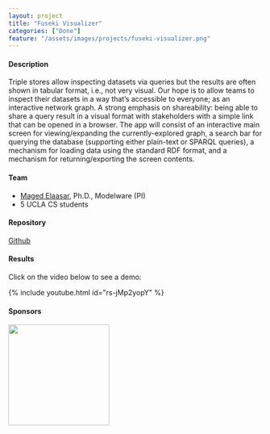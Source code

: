 ```yaml
---
layout: project
title: "Fuseki Visualizer"
categories: ["Done"]
feature: "/assets/images/projects/fuseki-visualizer.png"
---
```


#### Description

Triple stores allow inspecting datasets via queries but the results are often shown in tabular format, i.e., not very visual. Our hope is to allow teams to inspect their datasets in a way that’s accessible to everyone; as an interactive network graph. A strong emphasis on shareability: being able to share a query result in a visual format with stakeholders with a simple link that can be opened in a browser. The app will consist of an interactive main screen for viewing/expanding the currently-explored graph, a search bar for querying the database (supporting either plain-text or SPARQL queries), a mechanism for loading data using the standard RDF format, and a mechanism for returning/exporting the screen contents.

#### Team

- [Maged Elaasar](/maged-elaasar.html), Ph.D., Modelware (PI)
- 5 UCLA CS students

#### Repository

[Github](https://github.com/omerdemirkan/cs-130-project)

#### Results

Click on the video below to see a demo:

{% include youtube.html id="rs-jMp2yopY" %}

#### Sponsors

[<img width="200px" src="https://brand.ucla.edu/images/logos-and-marks/campus-logo.jpg"/>](https://www.ucla.edu/)